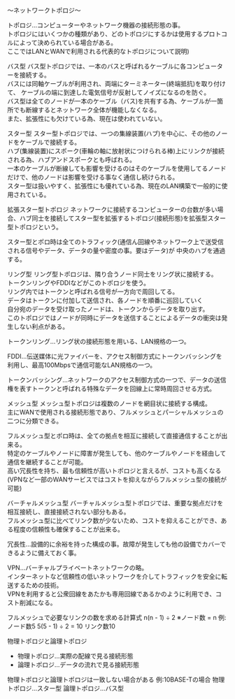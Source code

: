 〜ネットワークトポロジ〜

トポロジ…コンピューターやネットワーク機器の接続形態の事。<br>
トポロジにはいくつかの種類があり、どのトポロジにするかは使用するプロトコルによって決められている場合がある。<br>
ここではLANとWANで利用される代表的なトポロジについて説明)<br>

バス型
バス型トポロジでは、一本のバスと呼ばれるケーブルに各コンピューターを接続する。<br>
バスには同軸ケーブルが利用され、両端にターミネーター(終端抵抗)を取り付けて、
ケーブルの端に到達した電気信号が反射してノイズになるのを防ぐ。<br>
バス型は全てのノードが一本のケーブル（バス)を共有する為、ケーブルが一箇所でも断線するとネットワーク全体が機能しなくなる。<br>
また、拡張性にも欠けている為、現在は使われていない。<br>

スター型
スター型トポロジでは、一つの集線装置(ハブ)を中心に、その他のノードをケーブルで接続する。<br>
ハブ(集線装置)にスポーク(車輪の軸に放射状につけられる棒)上にリンクが接続される為、ハブアンドスポークとも呼ばれる。<br>
一本のケーブルが断線しても影響を受けるのはそのケーブルを使用してるノードだけで、他のノードは影響を受ける事なく通信し続けられる。<br>
スター型は扱いやすく、拡張性にも優れている為、現在のLAN構築で一般的に使用されている。<br>

拡張スター型トポロジ
ネットワークに接続するコンピューターの台数が多い場合、ハブ同士を接続してスター型を拡張するトポロジ(接続形態)を拡張型スター型トポロジという。<br>

スター型とポロ時は全てのトラフィック(通信ん回線やネットワーク上で送受信される信号やデータ、データの量や密度の事。要はデータ)が
中央のハブを通過する。<br>

リング型
リング型トポロジは、隣り合うノード同士をリング状に接続する。<br>
トークンリングやFDDIなどがこのトポロジを使う。<br>
リング内ではトークンと呼ばれる信号が一方向で周回してる。<br>
データはトークンに付加して送信され、各ノードを順番に巡回していく<br>
自分宛のデータを受け取ったノードは、トークンからデータを取り出す。<br>
このトポロジではノードが同時にデータを送信することによるデータの衝突は発生しない利点がある。<br>

トークンリング…リング状の接続形態を用いる、LAN規格の一つ。<br>

FDDI…伝送媒体に光ファイバーを、アクセス制御方式にトークンバッシングを利用し、最高100Mbpsで通信可能なLAN規格の一つ。<br>

トークンバッシング…ネットワークのアクセス制御方式の一つで、データの送信権を表すトークンと呼ばれる特殊なデータを回線上に常時周回させる方式。<br>

メッシュ型
メッシュ型トポロジは複数のノードを網目状に接続する構成。<br>
主にWANで使用される接続形態であり、フルメッシュとパーシャルメッシュの二つに分類できる。<br>

フルメッシュ型とポロ時は、全ての拠点を相互に接続して直接通信することが出来る。<br>
特定のケーブルやノードに障害が発生しても、他のケーブルやノードを経由して通信を継続することが可能。<br>
高い冗長性を持ち、最も信頼性が高いトポロジと言えるが、コストも高くなる(VPNなど一部のWANサービスではコストを抑えながらフルメッシュ型の接続が可能)<br>

バーチャルメッシュ型
バーチャルメッシュ型トポロジでは、重要な拠点だけを相互接続し、直接接続されない部分もある。<br>
フルメッシュ型に比べてリンク数が少ないため、コストを抑えることができ、ある程度の信頼性も確保することが出来る。<br>

冗長性…設備的に余裕を持った構成の事。故障が発生しても他の設備でカバーできるように備えておく事。<br>

VPN…バーチャルプライベートネットワークの略。<br>
インターネットなど信頼性の低いネットワークを介してトラフィックを安全に転送するための技術。<br>
VPNを利用すると公衆回線をあたかも専用回線であるかのように利用でき、コスト削減になる。<br>

フルメッシュで必要なリンクの数を求める計算式
n(n - 1) ÷ 2 ※ノード数 = n
例:ノード数5 5(5 - 1) ÷ 2 = 10 リンク数10

物理トポロジと論理トポロジ
- 物理トポロジ…実際の配線で見る接続形態
- 論理トポロジ…データの流れで見る接続形態

物理トポロジと論理トポロジは一致しない場合がある
例:10BASE-Tの場合
物理トポロジ…スター型
論理トポロジ…バス型